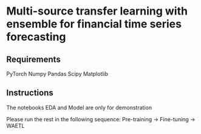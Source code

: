 # Multi-source transfer learning with ensemble for financial time series forecasting
## Requirements
PyTorch
Numpy
Pandas
Scipy
Matplotlib
## Instructions
The notebooks EDA and Model are only for demonstration

Please run the rest in the following sequence: Pre-training -> Fine-tuning -> WAETL
